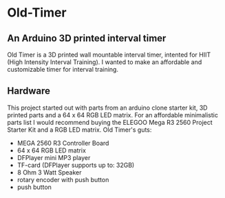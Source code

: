 # Old-Timer
## An Arduino 3D printed interval timer
Old Timer is a 3D printed wall mountable interval timer, intented for HIIT (High Intensity Interval Training). I wanted to make an affordable and customizable timer for  interval training. 
## Hardware
This project started out with parts from an arduino clone starter kit, 3D printed parts and a 64 x 64 RGB LED matrix. For an affordable minimalistic parts list I would recommend buying the ELEGOO Mega R3 2560 Project Starter Kit and a RGB LED matrix.
Old Timer's guts:
- MEGA 2560 R3 Controller Board
- 64 x 64 RGB LED matrix
- DFPlayer mini MP3 player
- TF-card (DFPlayer supports up to: 32GB)
- 8 Ohm 3 Watt Speaker 
- rotary encoder with push button
- push button
